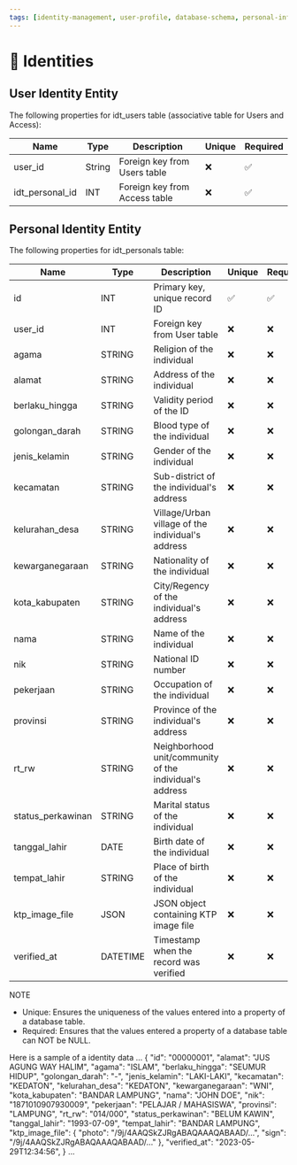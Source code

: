 ```yaml
---
tags: [identity-management, user-profile, database-schema, personal-information, data-verification]
---
```

# 🪪 Identities

## User Identity Entity
The following properties for idt_users table (associative table for Users and Access):

| Name                | Type      | Description                                      | Unique | Required  |
|---------------------|-----------|--------------------------------------------------|--------|-----------|
| user_id             | String    | Foreign key from Users table                     |   ❌   |    ✅    |
| idt_personal_id     | INT       | Foreign key from Access table                    |   ❌   |    ✅    |


## Personal Identity Entity
The following properties for idt_personals table:

| Name              | Type      | Description                                             | Unique | Required  |
|-------------------|-----------|---------------------------------------------------------|--------|-----------|
| id                | INT       | Primary key, unique record ID                           |   ✅   |    ✅    |
| user_id           | INT       | Foreign key from User table                             |   ❌   |    ❌    |
| agama             | STRING    | Religion of the individual                              |   ❌   |    ❌    |
| alamat            | STRING    | Address of the individual                               |   ❌   |    ❌    |
| berlaku_hingga    | STRING    | Validity period of the ID                               |   ❌   |    ❌    |
| golongan_darah    | STRING    | Blood type of the individual                            |   ❌   |    ❌    |
| jenis_kelamin     | STRING    | Gender of the individual                                |   ❌   |    ❌    |
| kecamatan         | STRING    | Sub-district of the individual's address                |   ❌   |    ❌    |
| kelurahan_desa    | STRING    | Village/Urban village of the individual's address       |   ❌   |    ❌    |
| kewarganegaraan   | STRING    | Nationality of the individual                           |   ❌   |    ❌    |
| kota_kabupaten    | STRING    | City/Regency of the individual's address                |   ❌   |    ❌    |
| nama              | STRING    | Name of the individual                                  |   ❌   |    ❌    |
| nik               | STRING    | National ID number                                      |   ❌   |    ❌    |
| pekerjaan         | STRING    | Occupation of the individual                            |   ❌   |    ❌    |
| provinsi          | STRING    | Province of the individual's address                    |   ❌   |    ❌    |
| rt_rw             | STRING    | Neighborhood unit/community of the individual's address |   ❌   |    ❌    |
| status_perkawinan | STRING    | Marital status of the individual                        |   ❌   |    ❌    |
| tanggal_lahir     | DATE      | Birth date of the individual                            |   ❌   |    ❌    |
| tempat_lahir      | STRING    | Place of birth of the individual                        |   ❌   |    ❌    |
| ktp_image_file    | JSON      | JSON object containing KTP image file                   |   ❌   |    ❌    |
| verified_at       | DATETIME  | Timestamp when the record was verified                  |   ❌   |    ❌    |

NOTE
- Unique: Ensures the uniqueness of the values entered into a property of a database table.
- Required: Ensures that the values entered a property of a database table can NOT be NULL.


Here is a sample of a identity data
...
{
  "id": "00000001",
  "alamat": "JUS AGUNG WAY HALIM",
  "agama": "ISLAM",
  "berlaku_hingga": "SEUMUR HIDUP",
  "golongan_darah": "-",
  "jenis_kelamin": "LAKI-LAKI",
  "kecamatan": "KEDATON",
  "kelurahan_desa": "KEDATON",
  "kewarganegaraan": "WNI",
  "kota_kabupaten": "BANDAR LAMPUNG",
  "nama": "JOHN DOE",
  "nik": "1871010907930009",
  "pekerjaan": "PELAJAR / MAHASISWA",
  "provinsi": "LAMPUNG",
  "rt_rw": "014/000",
  "status_perkawinan": "BELUM KAWIN",
  "tanggal_lahir": "1993-07-09",
  "tempat_lahir": "BANDAR LAMPUNG",
  "ktp_image_file": {
    "photo": "/9j/4AAQSkZJRgABAQAAAQABAAD/...",
    "sign": "/9j/4AAQSkZJRgABAQAAAQABAAD/..."
  },
  "verified_at": "2023-05-29T12:34:56",
}
...
